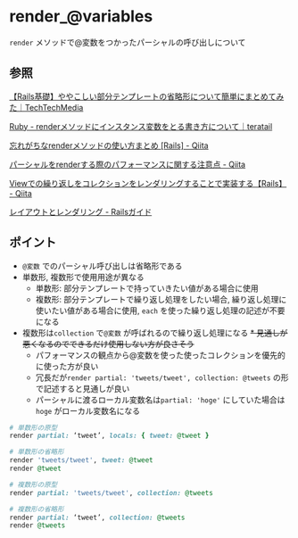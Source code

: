 # render_@variables

`render` メソッドで@変数をつかったパーシャルの呼び出しについて

## 参照

[【Rails基礎】ややこしい部分テンプレートの省略形について簡単にまとめてみた｜TechTechMedia](https://techtechmedia.com/partial-template-rails/)

[Ruby \- renderメソッドにインスタンス変数をとる書き方について｜teratail](https://teratail.com/questions/85856)

[忘れがちなrenderメソッドの使い方まとめ \[Rails\] \- Qiita](https://qiita.com/hayashino/items/c2a4e7d3edbdcce3cd2a#render%E3%83%A1%E3%82%BD%E3%83%83%E3%83%89%E3%82%92%E3%83%93%E3%83%A5%E3%83%BC%E3%81%A7%E4%BD%BF%E3%81%86)

[パーシャルをrenderする際のパフォーマンスに関する注意点 \- Qiita](https://qiita.com/itmammoth/items/612efc6ad3280349b7e1)

[Viewでの繰り返しをコレクションをレンダリングすることで実装する【Rails】 \- Qiita](https://qiita.com/nizi24/items/c2d609c709bbafdfc5c9)

[レイアウトとレンダリング \- Railsガイド](https://railsguides.jp/layouts_and_rendering.html#%E3%82%B3%E3%83%AC%E3%82%AF%E3%82%B7%E3%83%A7%E3%83%B3%E3%82%92%E3%83%AC%E3%83%B3%E3%83%80%E3%83%AA%E3%83%B3%E3%82%B0%E3%81%99%E3%82%8B)

## ポイント

* `@変数` でのパーシャル呼び出しは省略形である
* 単数形, 複数形で使用用途が異なる
  * 単数形: 部分テンプレートで持っていきたい値がある場合に使用
  * 複数形: 部分テンプレートで繰り返し処理をしたい場合, 繰り返し処理に使いたい値がある場合に使用, `each` を使った繰り返し処理の記述が不要になる
* 複数形は`collection` で`@変数` が呼ばれるので繰り返し処理になる
~~* 見通しが悪くなるのでできるだけ使用しない方が良さそう~~
  * パフォーマンスの観点から@変数を使った使ったコレクションを優先的に使った方が良い
  * 冗長だが`render partial: 'tweets/tweet', collection: @tweets` の形で記述すると見通しが良い
  * パーシャルに渡るローカル変数名は`partial: 'hoge'` にしていた場合は`hoge` がローカル変数名になる

```Ruby
# 単数形の原型
render partial: ‘tweet’, locals: { tweet: @tweet }

# 単数形の省略形
render 'tweets/tweet', tweet: @tweet
render @tweet

# 複数形の原型
render partial: 'tweets/tweet', collection: @tweets

# 複数形の省略形
render partial: ‘tweet’, collection: @tweets
render @tweets
```

